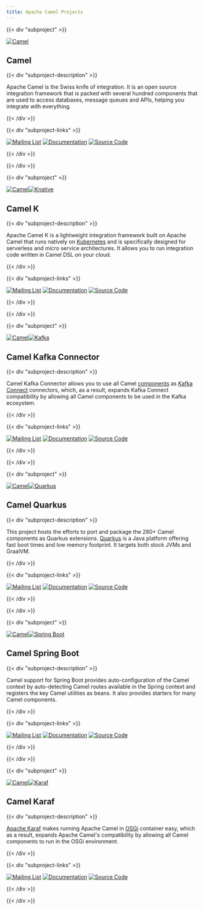 ```yaml
---
title: Apache Camel Projects
---
```


{{< div "subproject" >}}

[![Camel](/_/img/logo-d.svg)](/manual/latest/)

## Camel 

{{< div "subproject-description" >}}

Apache Camel is the Swiss knife of integration. It is an open source integration framework that is packed with several hundred components that are used to access databases, message queues and APIs, helping you integrate with everything.

{{< /div >}}

{{< div "subproject-links" >}}

[![Mailing List](../img/project-links/email-icon.svg)](/community/mailing-list/)
[![Documentation](../img/project-links/docs-icon.svg)](/camel-k/latest/)
[![Source Code](../img/project-links/github-icon.svg)](https://github.com/apache/camel-k/)

{{< /div >}}

{{< /div >}}


{{< div "subproject" >}}

[![Camel](/_/img/logo-d.svg)![Knative](/_/img/knative.svg)](/camel-k/latest/)

## Camel K

{{< div "subproject-description" >}}

Apache Camel K is a lightweight integration framework built on Apache Camel that runs natively on [Kubernetes](https://kubernetes.io/) and is specifically designed for serverless and micro service architectures. It allows you to run integration code written in Camel DSL on your cloud. 

{{< /div >}}

{{< div "subproject-links" >}}

[![Mailing List](../img/project-links/email-icon.svg)](/community/mailing-list/)
[![Documentation](../img/project-links/docs-icon.svg)](/camel-k/latest/)
[![Source Code](../img/project-links/github-icon.svg)](https://github.com/apache/camel-k/)

{{< /div >}}

{{< /div >}}

{{< div "subproject" >}}

[![Camel](/_/img/logo-d.svg)![Kafka](/_/img/apache-kafka.svg)](/camel-kafka-connector/latest/)

## Camel Kafka Connector

{{< div "subproject-description" >}}

Camel Kafka Connector allows you to use all Camel [components](/components/latest/) as [Kafka Connect](http://kafka.apache.org/documentation/#connect) connectors, which, as a result, expands Kafka Connect compatibility by allowing all Camel components to be used in the Kafka ecosystem.  

{{< /div >}}

{{< div "subproject-links" >}}

[![Mailing List](../img/project-links/email-icon.svg)](/community/mailing-list/)
[![Documentation](../img/project-links/docs-icon.svg)](/camel-kafka-connector/latest/)
[![Source Code](../img/project-links/github-icon.svg)](https://github.com/apache/camel-kafka-connector/)

{{< /div >}}

{{< /div >}}


{{< div "subproject" >}}

[![Camel](/_/img/logo-d.svg)![Quarkus](/_/img/quarkus.svg)](/camel-quarkus/latest/)
## Camel Quarkus

{{< div "subproject-description" >}}

This project hosts the efforts to port and package the 280+ Camel components as Quarkus extensions. [Quarkus](https://quarkus.io/) is a Java platform offering fast boot times and low memory footprint. It targets both stock JVMs and GraalVM.

{{< /div >}}

{{< div "subproject-links" >}}

[![Mailing List](../img/project-links/email-icon.svg)](/community/mailing-list/)
[![Documentation](../img/project-links/docs-icon.svg)](/camel-quarkus/latest/)
[![Source Code](../img/project-links/github-icon.svg)](https://github.com/apache/camel-quarkus/)

{{< /div >}}

{{< /div >}}

{{< div "subproject" >}}

[![Camel](/_/img/logo-d.svg)![Spring Boot](/_/img/spring-boot.svg)](/camel-spring-boot/latest/)

## Camel Spring Boot

{{< div "subproject-description" >}}

Camel support for Spring Boot provides auto-configuration of the Camel context by auto-detecting Camel routes available in the Spring context and registers the key Camel utilities as beans. It also provides starters for many Camel components.

{{< /div >}}

{{< div "subproject-links" >}}

[![Mailing List](../img/project-links/email-fill.svg)](/community/mailing-list/)
[![Documentation](../img/project-links/docs-fill.svg)](/camel-spring-boot/latest/)
[![Source Code](../img/project-links/github-fill.svg)](https://github.com/apache/camel-spring-boot/)

{{< /div >}}

{{< /div >}}


{{< div "subproject" >}}

[![Camel](/_/img/logo-d.svg)![Karaf](/_/img/apache-karaf.svg)](/camel-karaf/latest/)

## Camel Karaf

{{< div "subproject-description" >}}

[Apache Karaf](https://karaf.apache.org/) makes running Apache Camel in [OSGi](https://www.osgi.org/) container easy, which as a result, expands Apache Camel's compatibility by allowing all Camel components to run in the OSGi environment.

{{< /div >}}

{{< div "subproject-links" >}}

[![Mailing List](../img/project-links/email-fill.svg)](/community/mailing-list/)
[![Documentation](../img/project-links/docs-fill.svg)](/camel-karaf/latest/)
[![Source Code](../img/project-links/github-fill.svg)](https://github.com/apache/camel-karaf/)

{{< /div >}}

{{< /div >}}




